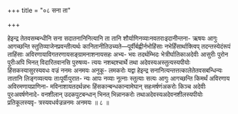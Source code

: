 +++
title = "०८ सना ता"

+++

हेइन्द्र तेतवसम्बन्धीनि सना सदातनानिनित्यानि ता तानि शौर्याणिनव्याःनवतराःइदानीन्तना- ऋषयः आगुः आगच्छन्ति स्तुतिव्याजेनप्रवन्तीत्यर्थः कानितानीतिउच्यते—पूर्वीर्बह्वीर्नभोहिंसाः नभेर्हिंसार्थाक्त्विप् तदन्तस्येदंरूपं ताहिंसाः अविरणायाविगतरणायसङ्ग्रामनाशनायसहः अभ्य- भवः तदर्थम्भिदः भेत्रीर्घातिकाअदेवीः आसुरीः पुरोन पुरीःअपि भिनत् विदारितवानसि पुरुषव्य- त्ययः नशब्दश्चार्थे तथा अदेवस्यअस्तुत्यस्यपीयोः हिंसकस्यासुरस्यवधः वज्रं ननमः अनमयः अनुकू- लमकरोः यद्वा हेइन्द्र सनानित्यन्तत्तत्कालेतेतवसबन्धिन्यः तातानि लिङ्गव्यत्ययः ताःपूर्वीःपुरात- न्यः आपः नव्याः नूत्नाः स्तुत्याः सत्यः आगुः आगच्छन्ति किमर्थं अविरणाय अविरमणायप्राणिना- मविनाशायतदर्थन्नभः हिंसकान्बन्धकान्वामेघान् सहःमर्षणंअकरोः किञ्च अदेवीः पुरःअवर्षणेनादे- वनशीलान् उदकपुटबन्धान् भिनत् भिन्नानकरोः तथाअदेवस्यअदेवनशीलस्यपीयोः प्रतिकूलस्यवृ- त्रस्यवधर्वज्रन्ननमः अनमयः ॥ ८ ॥
